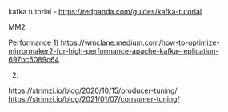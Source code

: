 kafka tutorial - https://redpanda.com/guides/kafka-tutorial

MM2

Performance 
1)
https://wmclane.medium.com/how-to-optimize-mirrormaker2-for-high-performance-apache-kafka-replication-697bc5089c64

2)
https://strimzi.io/blog/2020/10/15/producer-tuning/ 
https://strimzi.io/blog/2021/01/07/consumer-tuning/
